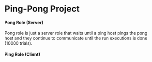 # Ping-Pong Project

#### Pong Role (Server)

Pong role is just a server role that waits until a ping host pings the pong host and they continue to communicate until the run executions is done (10000 trials).

#### Ping Role (Client)